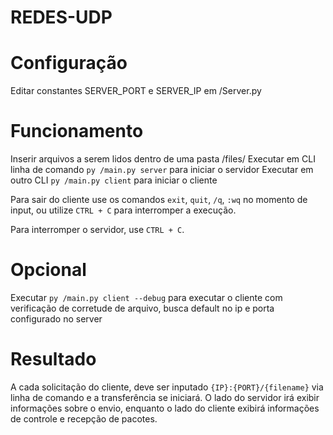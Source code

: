 # REDES-UDP

# Configuração
Editar constantes SERVER_PORT e SERVER_IP em /Server.py

# Funcionamento
Inserir arquivos a serem lidos dentro de uma pasta /files/
Executar em CLI linha de comando ```py /main.py server``` para iniciar o servidor
Executar em outro CLI ```py /main.py client``` para iniciar o cliente

Para sair do cliente use os comandos ```exit```, ```quit```, ```/q```, ```:wq``` no momento de input, ou utilize  ```CTRL + C``` para interromper a execução.

Para interromper o servidor, use ```CTRL + C```.

# Opcional
Executar ```py /main.py client --debug``` para executar o cliente com verificação de corretude de arquivo, busca default no ip e porta configurado no server

# Resultado
A cada solicitação do cliente, deve ser inputado ```{IP}:{PORT}/{filename}``` via linha de comando e a transferência se iniciará.
O lado do servidor irá exibir informações sobre o envio, enquanto o lado do cliente exibirá informações de controle e recepção de pacotes.